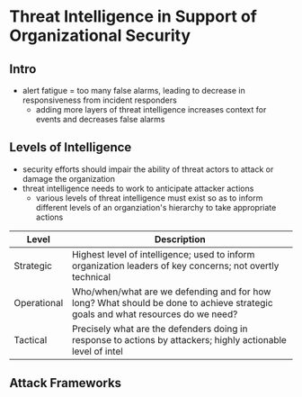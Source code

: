 # Threat Intelligence in Support of Organizational Security

## Intro

- alert fatigue = too many false alarms, leading to decrease in responsiveness from incident responders
  - adding more layers of threat intelligence increases context for events and decreases false alarms

## Levels of Intelligence

- security efforts should impair the ability of threat actors to attack or damage the organization
- threat intelligence needs to work to anticipate attacker actions
  - various levels of threat intelligence must exist so as to inform different levels of an organziation's hierarchy to take appropriate actions

| Level | Description |
| ----- | ----------- |
| Strategic | Highest level of intelligence; used to inform organization leaders of key concerns; not overtly technical |
| Operational | Who/when/what are we defending and for how long?  What should be done to achieve strategic goals and what resources do we need? |
| Tactical | Precisely what are the defenders doing in response to actions by attackers; highly actionable level of intel |

## Attack Frameworks 
